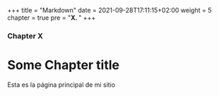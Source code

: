 +++
title = "Markdown"
date = 2021-09-28T17:11:15+02:00
weight = 5
chapter = true
pre = "<b>X. </b>"
+++

### Chapter X

# Some Chapter title

Esta es la página principal de mi sitio